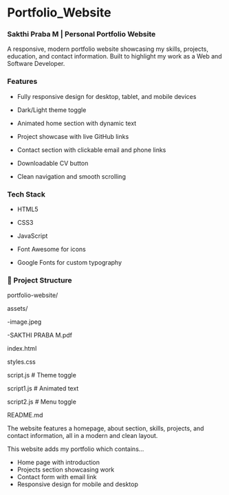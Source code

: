 # Portfolio_Website


### Sakthi Praba M | Personal Portfolio Website

A responsive, modern portfolio website showcasing my skills, projects, education, and contact information. Built to highlight my work as a Web and Software Developer.

### Features

- Fully responsive design for desktop, tablet, and mobile devices

- Dark/Light theme toggle

- Animated home section with dynamic text

- Project showcase with live GitHub links

- Contact section with clickable email and phone links

- Downloadable CV button

- Clean navigation and smooth scrolling

### Tech Stack

- HTML5

- CSS3

- JavaScript

- Font Awesome for icons

- Google Fonts for custom typography

### 📂 Project Structure
portfolio-website/

 assets/
 
   -image.jpeg
   
   -SAKTHI PRABA M.pdf
   
 index.html
 
 styles.css
 
 script.js        # Theme toggle
 
 script1.js       # Animated text
 
 script2.js       # Menu toggle
 
 README.md



The website features a homepage, about section, skills, projects, and contact information, all in a modern and clean layout.

This website adds my portfolio which contains...

- Home page with introduction
- Projects section showcasing work
- Contact form with email link
- Responsive design for mobile and desktop

